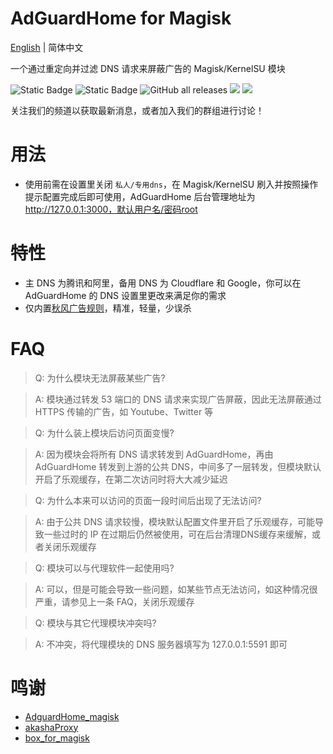 # AdGuardHome for Magisk
[English](README_en.md) | 简体中文

一个通过重定向并过滤 DNS 请求来屏蔽广告的 Magisk/KernelSU 模块

![Static Badge](https://img.shields.io/badge/arm--64-support-blue)
![Static Badge](https://img.shields.io/badge/arm--v7-support-blue)
![GitHub all releases](https://img.shields.io/github/downloads/twoone-3/AdguardHome/total)
[![](https://img.shields.io/badge/Telegram-Join%20Channel-blue?logo=telegram)](https://t.me/adguardhome_for_magisk_release)
[![](https://img.shields.io/badge/Telegram-Join%20Group-blue?logo=telegram)](https://t.me/+mdZL11mJjxhkYjdl)

关注我们的频道以获取最新消息，或者加入我们的群组进行讨论！

# 用法
- 使用前需在设置里关闭 `私人/专用dns`，在 Magisk/KernelSU 刷入并按照操作提示配置完成后即可使用，AdGuardHome 后台管理地址为 http://127.0.0.1:3000，默认用户名/密码root

# 特性
- 主 DNS 为腾讯和阿里，备用 DNS 为 Cloudflare 和 Google，你可以在 AdGuardHome 的 DNS 设置里更改来满足你的需求
- 仅内置[秋风广告规则](https://github.com/TG-Twilight/AWAvenue-Ads-Rule)，精准，轻量，少误杀

# FAQ
> Q: 为什么模块无法屏蔽某些广告?

> A: 模块通过转发 53 端口的 DNS 请求来实现广告屏蔽，因此无法屏蔽通过 HTTPS 传输的广告，如 Youtube、Twitter 等

> Q: 为什么装上模块后访问页面变慢?

> A: 因为模块会将所有 DNS 请求转发到 AdGuardHome，再由 AdGuardHome 转发到上游的公共 DNS，中间多了一层转发，但模块默认开启了乐观缓存，在第二次访问时将大大减少延迟

> Q: 为什么本来可以访问的页面一段时间后出现了无法访问?

> A: 由于公共 DNS 请求较慢，模块默认配置文件里开启了乐观缓存，可能导致一些过时的 IP 在过期后仍然被使用，可在后台清理DNS缓存来缓解，或者关闭乐观缓存

> Q: 模块可以与代理软件一起使用吗?

> A: 可以，但是可能会导致一些问题，如某些节点无法访问，如这种情况很严重，请参见上一条 FAQ，关闭乐观缓存

> Q: 模块与其它代理模块冲突吗?

> A: 不冲突，将代理模块的 DNS 服务器填写为 127.0.0.1:5591 即可

# 鸣谢
- [AdguardHome_magisk](https://github.com/410154425/AdGuardHome_magisk)
- [akashaProxy](https://github.com/ModuleList/akashaProxy)
- [box_for_magisk](https://github.com/taamarin/box_for_magisk)